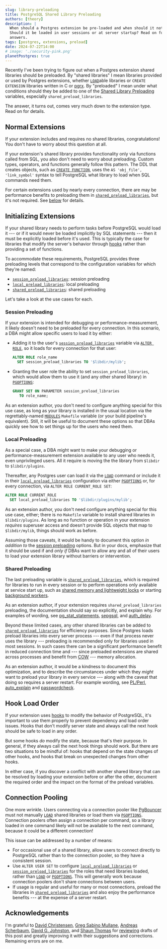 ```yaml
---
slug: library-preloading
title: PostgreSQL Shared Library Preloading
authors: [theory]
description: |
  When should a Postgres extension be pre-loaded and when should it not?
  Should it be loaded in user sessions or at server startup? Read on for
  answers.
tags: [postgres, extensions, preload]
date: 2024-07-22T14:00
# image: './security-pink.png'
planetPostgres: true
---
```


Recently I've been trying to figure out when a Postgres extension shared
libraries should be preloaded. By "shared libraries" I mean libraries provided
or used by Postgres extensions, whether [`LOAD`]able libraries or
`CREATE EXTENSION` libraries written in C or [pgrx]. By "preloaded" I mean
under what conditions should they be added to one of the [Shared Library
Preloading] variables, especially `shared_preload_libraries`.

The answer, it turns out, comes very much down to the extension type. Read on
for details.

Normal Extensions
-----------------

If your extension includes and requires no shared libraries, congratulations!
You don't have to worry about this question at all.

If your extension's shared library provides functionality only via functions
called from SQL, you also don't need to worry about preloading. Custom types,
operators, and functions generally follow this pattern. The DDL that creates
objects, such as [`CREATE FUNCTION`], uses the `AS 'obj_file', 'link_symbol'`
syntax to tell PostgreSQL what library to load when SQL commands need them.

For certain extensions used by nearly every connection, there are may be
performance benefits to preloading them in [`shared_preload_libraries`], but
it's not required. See [below](#shared-preloading) for details.

Initializing Extensions
-----------------------

If your shared library needs to perform tasks before PostgreSQL would load it
--- or if it would never be loaded implicitly by SQL statements --- then it
must be explicitly loaded before it's used. This is typically the case for
libraries that modify the server's behavior through [hooks] rather than
providing a set of functions.

To accommodate these requirements, PostgreSQL provides three preloading levels
that correspond to the configuration variables for which they're named:

*   [`session_preload_libraries`]: session preloading
*   [`local_preload_libraries`]: local preloading
*   [`shared_preload_libraries`]: shared preloading

Let's take a look at the use cases for each.

### Session Preloading

If your extension is intended for debugging or performance-measurement, it
likely doesn't need to be preloaded for every connection. In this scenario, a
DBA might allow specific users to load it by either:

*   Adding it to the user's [`session_preload_libraries`] variable via
    [`ALTER ROLE`], so it loads for every connection for that user:

    ```sql
    ALTER ROLE role_name
      SET session_preload_libraries TO '$libdir/mylib';
    ```

*   Granting the user role the ability to set `session_preload_libraries`,
    which would allow them to use it (and any other shared library) in
    [`PGOPTIONS`]:

    ```sql
    GRANT SET ON PARAMETER session_preload_libraries
       TO role_name;
    ```

As an extension author, you don't need to configure anything special for this
use case, as long as your library is installed in the usual location via the
regrettably-named [`MODULES`] `Makefile` variable (or your build pipeline's
equivalent). Still, it will be useful to document these options so that DBAs
quickly see how to set things up for the users who need them.

### Local Preloading

As a special case, a DBA might want to make your debugging or
performance-measurement extension available to any user who needs it, even
unprivileged users. All it require is moving the the library from `$libdir` to
`$libdir/plugins`.

Thereafter, any Postgres user can load it via the [`LOAD`] command or include
it in their [`local_preload_libraries`] configuration via either [`PGOPTIONS`]
or, for every connection, via `ALTER ROLE CURRENT_ROLE SET`:

```sql
ALTER ROLE CURRENT_ROLE
  SET local_preload_libraries TO '$libdir/plugins/mylib';
```

As an extension author, you don't need configure anything special for this use
case, either; there is no `Makefile` variable to install shared libraries in
`$libdir/plugins`. As long as no function or operation in your extension
*requires* superuser access and doesn't provide SQL objects that map to
`$libdir/mylib`, things should work as before.

Assuming those caveats, it would be handy to document this option *in addition
to* the [session preloading](#session-preloading) options. But in your docs,
emphasize that it should be used if and *only if* DBAs want to allow any and
all of their users to load your extension library without barriers or
intervention.

### Shared Preloading

The last preloading variable is [`shared_preload_libraries`], which is
required for libraries to run in every session or to perform operations only
available at service start up, such as [shared memory and lightweight locks]
or starting [background workers].

As an extension author, if your extension requires `shared_preload_libraries`
preloading, the documentation should say so explicitly, and explain why. For
examples of wording, see [pg_stat_statements], [sepgsql], and [auth_delay].

Beyond these limited cases, any other shared libraries can be added to
[`shared_preload_libraries`] for efficiency purposes. Since Postgres loads
preload libraries into every server process --- even if that process never
uses the library --- preloading is recommended only for libraries used in most
sessions. In such cases there can be a significant performance benefit in
reduced connection time and --- since preloaded extensions are shared across
processes and benefit from [COW] --- memory allocation.

As an extension author, it would be a kindness to document this optimization,
and to describe the circumstances under which they *might* want to preload
your library in every service --- along with the caveat that doing so requires
a server restart. For example wording, see [PL/Perl], [auto_explain] and
[passwordcheck].

Hook Load Order
---------------

If your extension uses [hooks] to modify the behavior of PostgreSQL, it's
important to use them properly to prevent dependency and load order issues.
Hooks that don't modify server state and always call the next hook should be
safe to load in any order.

But some hooks *do* modify the state, because that's their purpose. In
general, if they always call the next hook things should work. But there are
two situations to be mindful of: hooks that depend on the state changes of
other hooks, and hooks that break on unexpected changes from other hooks.

In either case, if you discover a conflict with another shared library that
can be resolved by loading your extension before or after the other, document
the required order and the impact on the format of the preload variables.

Connection Pooling
------------------

One more wrinkle. Users connecting via a connection pooler like [PgBouncer]
must not manually [`LOAD`] shared libraries or load them via [`PGOPTIONS`].
Connection poolers often assign a connection per command, so a library loaded
in one command likely will not be available to the next command, because it
could be a different connection!

This issue can be addressed by a number of means:

*   For occasional use of a shared library, allow users to connect directly to
    PostgreSQL rather than to the connection pooler, so they have a consistent
    session.
*   Use `ALTER USER SET` to configure [`local_preload_libraries`] or
    [`session_preload_libraries`] for the roles that need libraries loaded,
    rather than  [`LOAD`] or [`PGOPTIONS`]. This will generally work because
    connection poolers don't share connections between users.
*   If usage is regular and useful for many or most connections, preload the
    libraries in [`shared_preload_libraries`] and also enjoy the performance
    benefits --- at the expense of a server restart.

Acknowledgements
----------------

I'm grateful to [David Christensen], [Greg Sabino Mullane], [Andreas
Scherbaum], [David G. Johnston], and [Shaun Thomas] for [reviewing] drafts of
this post and greatly improving it with their suggestions and corrections.
Remaining errors are on me.

  [pgrx]: https://github.com/pgcentralfoundation/pgrx
    "pgrx: Build Postgres Extensions with Rust!"
  [`LOAD`]: https://www.postgresql.org/docs/current/sql-load.html
    "PostgreSQL Docs: LOAD"
  [Shared Library Preloading]: https://www.postgresql.org/docs/current/runtime-config-client.html#RUNTIME-CONFIG-CLIENT-PRELOAD
    "PostgreSQL Docs: Shared Library Preloading"
  [`CREATE FUNCTION`]: https://www.postgresql.org/docs/current/sql-createfunction.html
    "PostgreSQL Docs: CREATE FUNCTION"
  [`session_preload_libraries`]: https://www.postgresql.org/docs/current/runtime-config-client.html#GUC-SESSION-PRELOAD-LIBRARIES
    "PostgreSQL Docs: `session_preload_libraries`"
  [`ALTER ROLE`]: https://www.postgresql.org/docs/current/sql-alterrole.html
    "PostgreSQL Docs: ALTER ROLE"
   [`PGOPTIONS`]: https://www.postgresql.org/docs/current/config-setting.html#CONFIG-SETTING-SHELL
     "PostgreSQL Docs: Parameter Interaction via the Shell"
  [`local_preload_libraries`]: https://www.postgresql.org/docs/current/runtime-config-client.html#GUC-LOCAL-PRELOAD-LIBRARIES
    "PostgreSQL Docs: `local_preload_libraries`"
  [`MODULES`]: https://www.postgresql.org/docs/current/extend-pgxs.html#EXTEND-PGXS-MODULES
    "PostgreSQL Docs: CREATE FUNCTION"
  [`shared_preload_libraries`]: https://www.postgresql.org/docs/current/runtime-config-client.html#GUC-SHARED-PRELOAD-LIBRARIES
    "PostgreSQL Docs: `shared_preload_libraries`"
  [background workers]: https://www.postgresql.org/docs/current/bgworker.html
    "PostgreSQL Docs: Background Worker Processes"
  [shared memory and lightweight locks]: https://www.postgresql.org/docs/16/xfunc-c.html#XFUNC-SHARED-ADDIN
    "PostgreSQL Docs: Shared Memory and LWLocks"
  [pg_stat_statements]: https://www.postgresql.org/docs/16/pgstatstatements.html
    "PostgreSQL Docs: pg_stat_statements"
  [sepgsql]: https://www.postgresql.org/docs/16/sepgsql.html#SEPGSQL-INSTALLATION
    "PostgreSQL Docs: sepgsql"
  [auth_delay]: https://www.postgresql.org/docs/16/auth-delay.html
    "PostgreSQL Docs: auth_delay"
  [COW]: https://en.wikipedia.org/wiki/Copy-on-write
    "Wikipedia: Copy-on-write"
  [PL/Perl]: https://www.postgresql.org/docs/16/plperl-under-the-hood.html#GUC-PLPERL-ON-INIT
    "PostgreSQL Docs: plperl.on_init"
  [auto_explain]: https://www.postgresql.org/docs/16/auto-explain.html
    "PostgreSQL Docs: auto_explain"
  [passwordcheck]: https://www.postgresql.org/docs/16/passwordcheck.html
    "PostgreSQL Docs: passwordcheck"
  [Shaun Thomas]: http://bonesmoses.org
  [hooks]: https://wiki.postgresql.org/wiki/PostgresServerExtensionPoints#Hooks
    "PostgreSQL Wiki: Hooks"
  [PgBouncer]: https://www.pgbouncer.org "Lightweight connection pooler for PostgreSQL"
  [David Christensen]: https://github.com/pgguru
  [Greg Sabino Mullane]: https://github.com/turnstep
  [Andreas Scherbaum]: https://andreas.scherbaum.la
  [David G. Johnston]: https://david-g-johnston.com
  [reviewing]: https://github.com/theory/justatheory/pull/6
